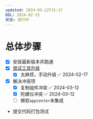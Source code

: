 ```yaml
---
updated: 2024-03-12T15:17
DDL: 2024-02-15
状态: 进行中
---
```

# 总体步骤
- [x] 安装最新版本并跑通
- [x] [尝试工具升级](https://react-native-community.github.io/upgrade-helper/?from=0.69.9&to=0.73.3)
	- [x] 太麻烦，手动升级 ✅ 2024-02-17
- [x] 解决冲突项
	- [x] 复制组件冲突 ✅ 2024-03-12
	- [x] 陀螺仪冲突 ✅ 2024-03-12
	- [ ] 微软`appcenter`未集成
- 提交代码打包测试